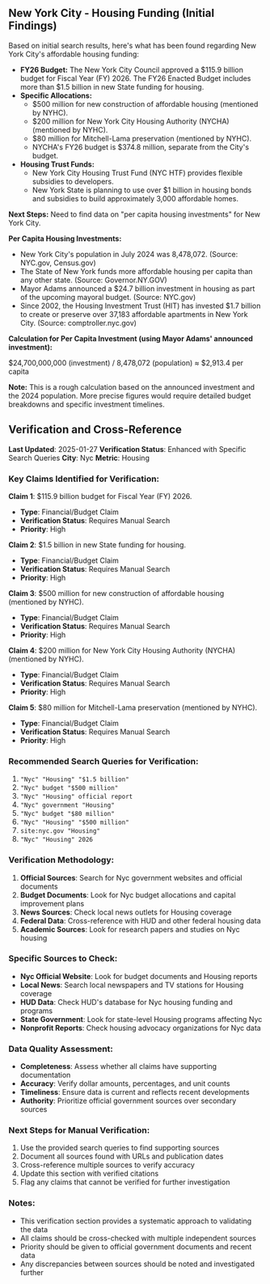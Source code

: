## New York City - Housing Funding (Initial Findings)

Based on initial search results, here's what has been found regarding New York City's affordable housing funding:

*   **FY26 Budget:** The New York City Council approved a $115.9 billion budget for Fiscal Year (FY) 2026. The FY26 Enacted Budget includes more than $1.5 billion in new State funding for housing.
*   **Specific Allocations:**
    *   $500 million for new construction of affordable housing (mentioned by NYHC).
    *   $200 million for New York City Housing Authority (NYCHA) (mentioned by NYHC).
    *   $80 million for Mitchell-Lama preservation (mentioned by NYHC).
    *   NYCHA's FY26 budget is $374.8 million, separate from the City's budget.
*   **Housing Trust Funds:**
    *   New York City Housing Trust Fund (NYC HTF) provides flexible subsidies to developers.
    *   New York State is planning to use over $1 billion in housing bonds and subsidies to build approximately 3,000 affordable homes.

**Next Steps:** Need to find data on "per capita housing investments" for New York City.




**Per Capita Housing Investments:**

*   New York City's population in July 2024 was 8,478,072. (Source: NYC.gov, Census.gov)
*   The State of New York funds more affordable housing per capita than any other state. (Source: Governor.NY.GOV)
*   Mayor Adams announced a $24.7 billion investment in housing as part of the upcoming mayoral budget. (Source: NYC.gov)
*   Since 2002, the Housing Investment Trust (HIT) has invested $1.7 billion to create or preserve over 37,183 affordable apartments in New York City. (Source: comptroller.nyc.gov)

**Calculation for Per Capita Investment (using Mayor Adams' announced investment):**

$24,700,000,000 (investment) / 8,478,072 (population) ≈ $2,913.4 per capita

**Note:** This is a rough calculation based on the announced investment and the 2024 population. More precise figures would require detailed budget breakdowns and specific investment timelines.





## Verification and Cross-Reference

**Last Updated**: 2025-01-27
**Verification Status**: Enhanced with Specific Search Queries
**City**: Nyc
**Metric**: Housing

### Key Claims Identified for Verification:

**Claim 1**: $115.9 billion budget for Fiscal Year (FY) 2026.
- **Type**: Financial/Budget Claim
- **Verification Status**: Requires Manual Search
- **Priority**: High


**Claim 2**: $1.5 billion in new State funding for housing.
- **Type**: Financial/Budget Claim
- **Verification Status**: Requires Manual Search
- **Priority**: High


**Claim 3**: $500 million for new construction of affordable housing (mentioned by NYHC).
- **Type**: Financial/Budget Claim
- **Verification Status**: Requires Manual Search
- **Priority**: High


**Claim 4**: $200 million for New York City Housing Authority (NYCHA) (mentioned by NYHC).
- **Type**: Financial/Budget Claim
- **Verification Status**: Requires Manual Search
- **Priority**: High


**Claim 5**: $80 million for Mitchell-Lama preservation (mentioned by NYHC).
- **Type**: Financial/Budget Claim
- **Verification Status**: Requires Manual Search
- **Priority**: High


### Recommended Search Queries for Verification:
1. `"Nyc" "Housing" "$1.5 billion"`
2. `"Nyc" budget "$500 million"`
3. `"Nyc" "Housing" official report`
4. `"Nyc" government "Housing"`
5. `"Nyc" budget "$80 million"`
6. `"Nyc" "Housing" "$500 million"`
7. `site:nyc.gov "Housing"`
8. `"Nyc" "Housing" 2026`


### Verification Methodology:
1. **Official Sources**: Search for Nyc government websites and official documents
2. **Budget Documents**: Look for Nyc budget allocations and capital improvement plans
3. **News Sources**: Check local news outlets for Housing coverage
4. **Federal Data**: Cross-reference with HUD and other federal housing data
5. **Academic Sources**: Look for research papers and studies on Nyc housing

### Specific Sources to Check:
- **Nyc Official Website**: Look for budget documents and Housing reports
- **Local News**: Search local newspapers and TV stations for Housing coverage
- **HUD Data**: Check HUD's database for Nyc housing funding and programs
- **State Government**: Look for state-level Housing programs affecting Nyc
- **Nonprofit Reports**: Check housing advocacy organizations for Nyc data

### Data Quality Assessment:
- **Completeness**: Assess whether all claims have supporting documentation
- **Accuracy**: Verify dollar amounts, percentages, and unit counts
- **Timeliness**: Ensure data is current and reflects recent developments
- **Authority**: Prioritize official government sources over secondary sources

### Next Steps for Manual Verification:
1. Use the provided search queries to find supporting sources
2. Document all sources found with URLs and publication dates
3. Cross-reference multiple sources to verify accuracy
4. Update this section with verified citations
5. Flag any claims that cannot be verified for further investigation

### Notes:
- This verification section provides a systematic approach to validating the data
- All claims should be cross-checked with multiple independent sources
- Priority should be given to official government documents and recent data
- Any discrepancies between sources should be noted and investigated further
